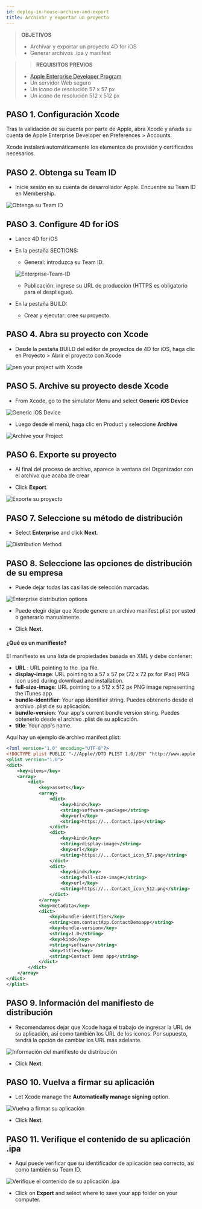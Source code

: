 ```yaml
---
id: deploy-in-house-archive-and-export
title: Archivar y exportar un proyecto
---
```


> **OBJETIVOS**
> 
> * Archivar y exportar un proyecto 4D for iOS
> * Generar archivos .ipa y manifest


> > **REQUISITOS PREVIOS**
> 
> * [Apple Enterprise Developer Program](register-apple-developer-enterprise-program.html)
> * Un servidor Web seguro
> * Un icono de resolución 57 x 57 px
> * Un icono de resolución 512 x 512 px


## PASO 1. Configuración Xcode

Tras la validación de su cuenta por parte de Apple, abra Xcode y añada su cuenta de Apple Enterprise Developer en Preferences > Accounts.

Xcode instalará automáticamente los elementos de provisión y certificados necesarios.

## PASO 2. Obtenga su Team ID

* Inicie sesión en su cuenta de desarrollador Apple. Encuentre su Team ID en Membership.

![Obtenga su Team ID](assets/en/deploy-in-house/Team-ID-4D-for-iOS.png)

## PASO 3. Configure 4D for iOS

* Lance 4D for iOS

* En la pestaña SECTIONS:

    * General: introduzca su Team ID.

    ![Enterprise-Team-ID](assets/en/deploy-in-house/Enterprise-Team-ID.png)

    * Publicación: ingrese su URL de producción (HTTPS es obligatorio para el despliegue).

* En la pestaña BUILD:
    * Crear y ejecutar: cree su proyecto.

## PASO 4. Abra su proyecto con Xcode

* Desde la pestaña BUILD del editor de proyectos de 4D for iOS, haga clic en Proyecto > Abrir el proyecto con Xcode

![pen your project with Xcode ](assets/en/deploy-in-house/Open-your-project-Xcode-4D-for-iOS.png)

## PASO 5. Archive su proyecto desde Xcode

* From Xcode, go to the simulator Menu and select **Generic iOS Device**

![Generic iOS Device](assets/en/deploy-in-house/Deployment-Generic-iOS-Device.png)

* Luego desde el menú, haga clic en Product y seleccione **Archive**

![Archive your Project](assets/en/deploy-in-house/Archive-your-Project.png)

## PASO 6. Exporte su proyecto

* Al final del proceso de archivo, aparece la ventana del Organizador con el archivo que acaba de crear

* Click **Export**.

![Exporte su proyecto](assets/en/deploy-in-house/Organizer-window-archive.png)

## PASO 7. Seleccione su método de distribución

* Select **Enterprise** and click **Next**.

![Distribution Method](assets/en/deploy-in-house/Distribution-Method-selection.png)

## PASO 8. Seleccione las opciones de distribución de su empresa

* Puede dejar todas las casillas de selección marcadas.

![Enterprise distribution options](assets/en/deploy-in-house/Enterprise-distribution-options.png)

* Puede elegir dejar que Xcode genere un archivo manifest.plist por usted o generarlo manualmente.

* Click **Next**.

#### ¿Qué es un manifiesto?

El manifiesto es una lista de propiedades basada en XML y debe contener:

* **URL** : URL pointing to the .ipa file.
* **display-image**: URL pointing to a 57 x 57 px (72 x 72 px for iPad) PNG icon used during download and installation.
* **full-size-image**: URL pointing to a 512 x 512 px PNG image representing the iTunes app.
* **bundle-identifier**: Your app identifier string. Puedes obtenerlo desde el archivo .plist de su aplicación.
* **bundle-version**: Your app's current bundle version string. Puedes obtenerlo desde el archivo .plist de su aplicación.
* **title**: Your app's name.

Aquí hay un ejemplo de archivo manifest.plist:

```xml
<?xml version="1.0" encoding="UTF-8"?>
<!DOCTYPE plist PUBLIC "-//Apple//DTD PLIST 1.0//EN" "http://www.apple.com/DTDs/PropertyList-1.0.dtd">
<plist version="1.0">
<dict>
    <key>items</key>
    <array>
        <dict>
            <key>assets</key>
            <array>
                <dict>
                    <key>kind</key>
                    <string>software-package</string>
                    <key>url</key>
                    <string>https://...Contact.ipa</string>
                </dict>
                <dict>
                    <key>kind</key>
                    <string>display-image</string>
                    <key>url</key>
                    <string>https://...Contact_icon_57.png</string>
                </dict>
                <dict>
                    <key>kind</key>
                    <string>full-size-image</string>
                    <key>url</key>
                    <string>https://...Contact_icon_512.png</string>
                </dict>
            </array>
            <key>metadata</key>
            <dict>
                <key>bundle-identifier</key>
                <string>com.contactApp.ContactDemoapp</string>
                <key>bundle-version</key>
                <string>1.0</string>
                <key>kind</key>
                <string>software</string>
                <key>title</key>
                <string>Contact Demo app</string>
            </dict>
        </dict>
    </array>
</dict>
</plist>
```


## PASO 9. Información del manifiesto de distribución

* Recomendamos dejar que Xcode haga el trabajo de ingresar la URL de su aplicación, así como también los URL de los iconos. Por supuesto, tendrá la opción de cambiar los URL más adelante.

![Información del manifiesto de distribución](assets/en/deploy-in-house/Distribution-manifest-information.png)

* Click **Next**.


## PASO 10. Vuelva a firmar su aplicación

* Let Xcode manage the **Automatically manage signing** option.

![Vuelva a firmar su aplicación](assets/en/deploy-in-house/Re-sign-your-application.png)

* Click **Next**.

## PASO 11. Verifique el contenido de su aplicación .ipa

* Aquí puede verificar que su identificador de aplicación sea correcto, así como también su Team ID.

![Verifique el contenido de su aplicación .ipa](assets/en/deploy-in-house/Review-ipa-content.png)

* Click on **Export** and select where to save your app folder on your computer.
